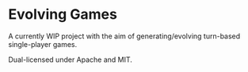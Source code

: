 # Evolving Games

A currently WIP project with the aim of generating/evolving turn-based single-player games.

Dual-licensed under Apache and MIT.